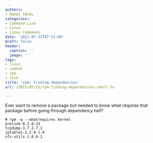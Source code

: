 ```yaml
---
authors:
- Rahmi SACAL
categories:
- Command Line
- Linux
- Linux Commands
date: '2011-07-22T07:51:00'
draft: false
header:
  caption: ''
  image: ''
tags:
- linux
- redhat
- rpm
- tech
title: 'rpm: Finding dependencies'
url: /2011/07/22/rpm-finding-dependencies-shell-fu

---
```


Ever want to remove a package but needed to know what requires that package before going through dependency hell?

    # rpm -q --whatrequires kernel  
    prelink-0.3.0-13  
    tcpdump-3.7.2-7.1  
    iptables-1.2.9-1.0  
    nfs-utils-1.0.6-1

